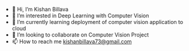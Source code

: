 - 👋 Hi, I’m  Kishan Billava
- 👀 I’m interested in Deep Learning with Computer Vision 
- 🌱 I’m currently learning deployment of computer vision application to cloud
- 💞️ I’m looking to collaborate on Computer Vision Project 
- 📫 How to reach me kishanbillava73@gmail.com

<!---
KishanBillava/KishanBillava is a ✨ special ✨ repository because its `README.md` (this file) appears on your GitHub profile.
You can click the Preview link to take a look at your changes.
--->
